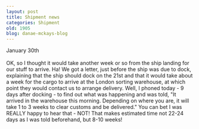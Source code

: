 ```yaml
---
layout: post
title: Shipment news
categories: Shipment
old: 1905
blog: danae-mckays-blog
---
```

January 30th<br /><br />OK, so I thought it would take another week or so from the ship landing for our stuff to arrive. Ha! We got a letter, just before the ship was due to dock, explaining that the ship should dock on the 21st and that it would take about a week for the cargo to arrive at the London sorting warehouse, at which point they would contact us to arrange delivery. Well, I phoned today - 9 days after docking - to find out what was happening and was told, &quot;It arrived in the warehouse this morning. Depending on where you are, it will take 1 to 3 weeks to clear customs and be delivered.&quot; You can bet I was REALLY happy to hear that - NOT! That makes estimated time not 22-24 days as I was told beforehand, but 8-10 weeks!